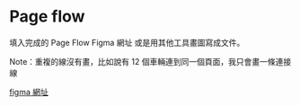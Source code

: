 # Page flow

填入完成的 Page Flow Figma 網址
或是用其他工具畫圖寫成文件。

Note：重複的線沒有畫，比如說有 12 個車輛連到同一個頁面，我只會畫一條連接線

[figma 網址](https://www.figma.com/file/Zt8QCSxWBiGGMZ9F6Zg4Tw/week-9---page-flow?type=design&node-id=0%3A1&mode=design&t=FQaVjmQ0bcfyaG40-1)